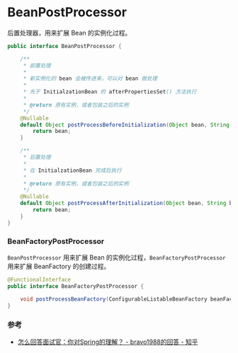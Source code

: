 # BeanPostProcessor

后置处理器，用来扩展 Bean 的实例化过程。

```java
public interface BeanPostProcessor {

    /**
     * 前置处理
     *
     * 新实例化的 bean 会被传进来，可以对 bean 做处理
     *
     * 先于 InitialzationBean 的 afterPropertiesSet() 方法执行
     *
     * @return 原有实例，或者包装之后的实例
     */
	@Nullable
	default Object postProcessBeforeInitialization(Object bean, String beanName) throws BeansException {
		return bean;
	}

    /**
     * 后置处理
     * 
     * 在 InitialzationBean 完成后执行
     *
     * @return 原有实例，或者包装之后的实例
     */
	@Nullable
	default Object postProcessAfterInitialization(Object bean, String beanName) throws BeansException {
		return bean;
	}
}
```


### BeanFactoryPostProcessor

`BeanPostProcessor` 用来扩展 Bean 的实例化过程，`BeanFactoryPostProcessor` 用来扩展 BeanFactory 的创建过程。

```java
@FunctionalInterface
public interface BeanFactoryPostProcessor {

	void postProcessBeanFactory(ConfigurableListableBeanFactory beanFactory) throws BeansException;
}
```



### 参考
- [怎么回答面试官：你对Spring的理解？ - bravo1988的回答 - 知乎](https://www.zhihu.com/question/48427693/answer/723146648)

